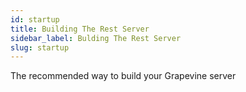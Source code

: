 ```yaml
---
id: startup
title: Building The Rest Server
sidebar_label: Bulding The Rest Server
slug: startup
---
```


The recommended way to build your Grapevine server